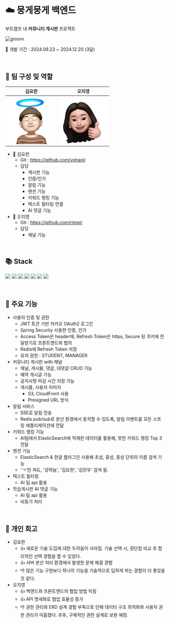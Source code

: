 # ☁️ 뭉게뭉게 백엔드

부트캠프 내 **커뮤니티 게시판** 프로젝트

![groom](https://github.com/user-attachments/assets/65647302-03f1-4676-9bc6-976f6d6fa0a7)

📅 개발 기간 : 2024.09.23 ~ 2024.12.20 (3달)

<br>

## 👫 팀 구성 및 역할

| **김요한** | **오지영** |
|:------: | :------: |
| <img src="http://raw.githubusercontent.com/Kakaotech-10/.github/main/profile/Yohan.png" height=150 width=150> |  <img src="http://raw.githubusercontent.com/Kakaotech-10/.github/main/profile/Ella.png" height=150 width=150> |  <img src="http://raw.githubusercontent.com/Kakaotech-10/.github/main/profile/Lucy.png" height=150 width=150> |

- 🧩 김요한
  - Git : https://github.com/yohanii
  - 담당
    - 게시판 기능
    - 인증/인가
    - 알림 기능
    - 멘션 기능
    - 키워드 랭킹 기능
    - 텍스트 필터링 연결
    - AI 댓글 기능
- 🍭 오지영
  - Git : https://github.com/rimeir
  - 담당
    - 채널 기능


<br>


## 📚 Stack
<img src="https://img.shields.io/badge/java-007396?style=for-the-badge&logo=java&logoColor=white">  <img src="https://img.shields.io/badge/spring-6DB33F?style=for-the-badge&logo=spring&logoColor=white"> <img src="https://img.shields.io/badge/springboot-6DB33F?style=for-the-badge&logo=springboot&logoColor=white"> <img src="https://img.shields.io/badge/JPA-6DB33F?style=for-the-badge&logoColor=white"> <img src="https://img.shields.io/badge/mysql-4479A1?style=for-the-badge&logo=mysql&logoColor=white"> 
<img src="https://img.shields.io/badge/Elasticsearch-005571?style=for-the-badge&logo=Elasticsearch&logoColor=white">
<img src="https://img.shields.io/badge/redis-FF4438?style=for-the-badge&logo=redis&logoColor=white">


<br>


## 🔧 주요 기능
- 사용자 인증 및 권한
  - JWT 토큰 기반 카카오 OAuth2 로그인
  - Spring Security 사용한 인증, 인가
  - Access Token은 header에, Refresh Token은 https, Secure 된 쿠키에 전달받기로 프론트엔드와 협의
  - Redis에 Refresh Token 저장
  - 유저 권한 : STUDENT, MANAGER
- 커뮤니티 게시판 with 채널
  - 채널, 게시물, 댓글, 대댓글 CRUD 기능
  - 예약 게시글 가능
  - 공지사항 마감 시간 지정 가능
  - 게시물, 사용자 이미지
    - S3, CloudFront 사용
    - Presigned URL 방식
- 알림 서비스
  - SSE로 알림 전송
  - Redis pub/sub로 분산 환경에서 동작할 수 있도록, 알림 이벤트를 모든 스프링 애플리케이션에 전달
- 키워드 랭킹 기능
  - AI팀에서 ElasticSearch에 적재한 데이터를 활용해, 핫한 키워드 랭킹 Top 3 전달
- 멘션 기능
  - ElasticSearch & 한글 플러그인 사용해 초성, 중성, 종성 단위의 이름 검색 기능
  - 'ㄱ'만 쳐도, '강하늘', '김요한', '김민우' 검색 됨.
- 텍스트 필터링
  - AI 팀 api 활용
- 학습게시판 AI 댓글 기능
  - AI 팀 api 활용
  - 비동기 처리


<br>


## 🥳 개인 회고
- 김요한
  - 👍 새로운 기술 도입에 대한 두려움이 사라짐. 기술 선택 시, 장단점 비교 후 합리적인 선택 경험을 할 수 있었다.
  - 👍 서버 분산 처리 환경에서 발생한 문제 해결 경험
  - 👎 많은 기능 구현보다 하나의 기능을 기술적으로 딥하게 파는 경험이 더 좋았을 것 같다.
- 오지영
  - 👍 백엔드와 프론트엔드의 협업 방법 익힘
  - 👍 API 명세화로 협업 효율성 증가
  - 👎 권한 관리와 ERD 설계 경험 부족으로 인해 데이터 구조 최적화와 사용자 권한 관리가 미흡했다. 추후, 구체적인 권한 설계로 보완 예정.
